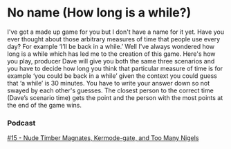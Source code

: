# No name (How long is a while?)
I've got a made up game for you but I don't have a name for it yet. Have you ever thought about those arbitrary measures of time that people use every day? For example ‘I’ll be back in a while.’ Well I've always wondered how long is a while which has led me to the creation of this game. Here's how you play, producer Dave will give you both the same three scenarios and you have to decide how long you think that particular measure of time is for example ‘you could be back in a while’ given the context you could guess that ‘a while’ is 30 minutes. You have to write your answer down so not swayed by each other's guesses. The closest person to the correct time (Dave’s scenario time) gets the point and the person with the most points at the end of the game wins.

### Podcast
[#15 - Nude Timber Magnates, Kermode-gate, and Too Many Nigels](https://www.bbc.co.uk/programmes/m000847w)
